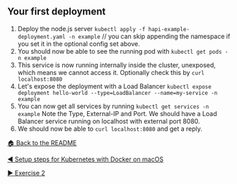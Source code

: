 ## Your first deployment

1. Deploy the node.js server `kubectl apply -f hapi-example-deployment.yaml -n example` // you can skip appending the namespace if you set it in the optional config set above.
2. You should now be able to see the running pod with `kubectl get pods -n example`
3. This service is now running internally inside the cluster, unexposed, which means we cannot access it.
   Optionally check this by `curl localhost:8080`
4. Let's expose the deployment with a Load Balancer `kubectl expose deployment hello-world --type=LoadBalancer --name=my-service -n example`
5. You can now get all services by running `kubectl get services -n example`
   Note the Type, External-IP and Port. We should have a Load Balancer service running on localhost with external port 8080.
6. We should now be able to `curl localhost:8080` and get a reply.

[:house: Back to the README](./README.md)

[:arrow_backward: Setup steps for Kubernetes with Docker on macOS](./SETUP.md)

[:arrow_forward: Exercise 2](./EXERCISE-2.md)
